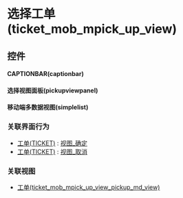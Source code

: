 # 选择工单(ticket_mob_mpick_up_view)  <!-- {docsify-ignore-all} -->



## 控件
#### CAPTIONBAR(captionbar)
#### 选择视图面板(pickupviewpanel)
#### 移动端多数据视图(simplelist)


### 关联界面行为
  * [工单(TICKET)](module/ProdMgmt/ticket) : [视图_确定](module/ProdMgmt/ticket#界面行为)
  * [工单(TICKET)](module/ProdMgmt/ticket) : [视图_取消](module/ProdMgmt/ticket#界面行为)

### 关联视图
  * [工单(ticket_mob_mpick_up_view_pickup_md_view)](app/view/ticket_mob_mpick_up_view_pickup_md_view)

<script>
 const { createApp } = Vue
  createApp({
    data() {
      return {

      }
    }
  }).use(ElementPlus).mount('#app')
</script>